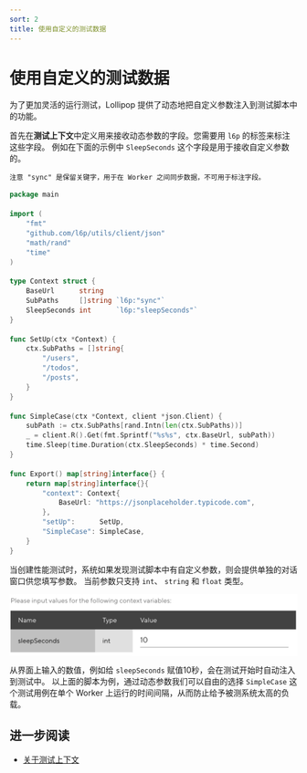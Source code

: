 ```yaml
---
sort: 2
title: 使用自定义的测试数据
---
```


# 使用自定义的测试数据

为了更加灵活的运行测试，Lollipop 提供了动态地把自定义参数注入到测试脚本中的功能。

首先在**测试上下文**中定义用来接收动态参数的字段。您需要用 `l6p` 的标签来标注这些字段。
例如在下面的示例中 `SleepSeconds` 这个字段是用于接收自定义参数的。

```tip
注意 "sync" 是保留关键字，用于在 Worker 之间同步数据，不可用于标注字段。
```

```go
package main

import (
	"fmt"
	"github.com/l6p/utils/client/json"
	"math/rand"
	"time"
)

type Context struct {
	BaseUrl      string
	SubPaths     []string `l6p:"sync"`
	SleepSeconds int      `l6p:"sleepSeconds"`
}

func SetUp(ctx *Context) {
	ctx.SubPaths = []string{
		"/users",
		"/todos",
		"/posts",
	}
}

func SimpleCase(ctx *Context, client *json.Client) {
	subPath := ctx.SubPaths[rand.Intn(len(ctx.SubPaths))]
	_ = client.R().Get(fmt.Sprintf("%s%s", ctx.BaseUrl, subPath))
	time.Sleep(time.Duration(ctx.SleepSeconds) * time.Second)
}

func Export() map[string]interface{} {
	return map[string]interface{}{
		"context": Context{
			BaseUrl: "https://jsonplaceholder.typicode.com",
		},
		"setUp":      SetUp,
		"SimpleCase": SimpleCase,
	}
}
```

当创建性能测试时，系统如果发现测试脚本中有自定义参数，则会提供单独的对话窗口供您填写参数。
当前参数只支持 `int`、 `string` 和 `float` 类型。

<style>
    img[alt=pic00000002] { 
        display: block;
        width: 660px; 
    }
</style>
![pic00000002](/assets/images/pic00000002.png)

从界面上输入的数值，例如给 `sleepSeconds` 赋值10秒，会在测试开始时自动注入到测试中。
以上面的脚本为例，通过动态参数我们可以自由的选择 `SimpleCase` 这个测试用例在单个 Worker 上运行的时间间隔，从而防止给予被测系统太高的负载。

## 进一步阅读

* [关于测试上下文](/cn/ScriptGuides/UsingContext.html)
